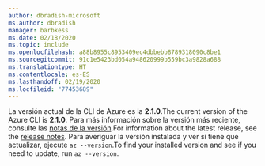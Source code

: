 ```yaml
---
author: dbradish-microsoft
ms.author: dbradish
manager: barbkess
ms.date: 02/18/2020
ms.topic: include
ms.openlocfilehash: a88b8955c8953409ec4dbbebb8789318090c8be1
ms.sourcegitcommit: 91c1e5423bd054a948620999b559bc3a9828a688
ms.translationtype: HT
ms.contentlocale: es-ES
ms.lasthandoff: 02/19/2020
ms.locfileid: "77453689"
---
```

<span data-ttu-id="881b8-101">La versión actual de la CLI de Azure es la __2.1.0__.</span><span class="sxs-lookup"><span data-stu-id="881b8-101">The current version of the Azure CLI is __2.1.0__.</span></span> <span data-ttu-id="881b8-102">Para más información sobre la versión más reciente, consulte las [notas de la versión](../release-notes-azure-cli.md).</span><span class="sxs-lookup"><span data-stu-id="881b8-102">For information about the latest release, see the [release notes](../release-notes-azure-cli.md).</span></span> <span data-ttu-id="881b8-103">Para averiguar la versión instalada y ver si tiene que actualizar, ejecute `az --version`.</span><span class="sxs-lookup"><span data-stu-id="881b8-103">To find your installed version and see if you need to update, run `az --version`.</span></span>
